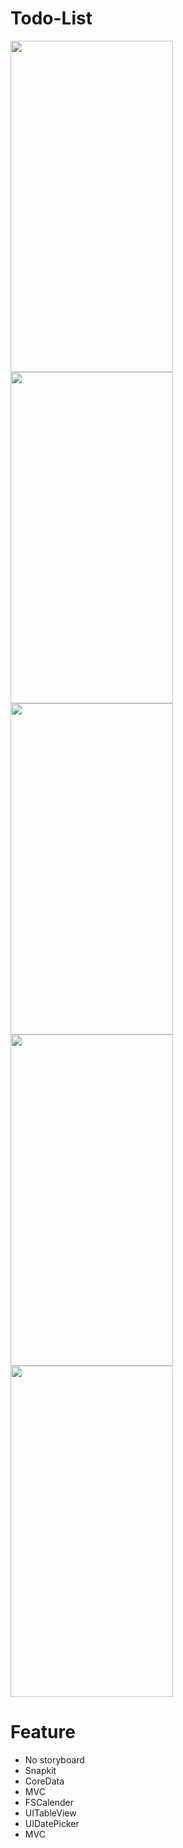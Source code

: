 # Todo-List

<p float="left">
  <img src="https://user-images.githubusercontent.com/56222030/229263344-c2973c9e-900c-4339-afea-451b23064ca3.png" width="260"  height="530"/>
  <img src="https://user-images.githubusercontent.com/56222030/229263353-4879ae93-f1b7-4053-8740-1538f259a654.png" width="260" height="530"/> 
  <img src="https://user-images.githubusercontent.com/56222030/229263356-dcef789f-1d74-49a2-9468-2c95f0ad2fbe.png" width="260" height="530"/>
  <img src="https://user-images.githubusercontent.com/56222030/229263357-565b6415-fb88-47a8-8dc8-5cf6c8d6caac.png" width="260" height="530"/>
  <img src="https://user-images.githubusercontent.com/56222030/229263444-f339e924-2f4e-4c27-9683-9d2ab6366311.mp4" width="260" height="530"/>
</p>

# Feature
- No storyboard
- Snapkit
- CoreData
- MVC
- FSCalender
- UITableView
- UIDatePicker
- MVC





